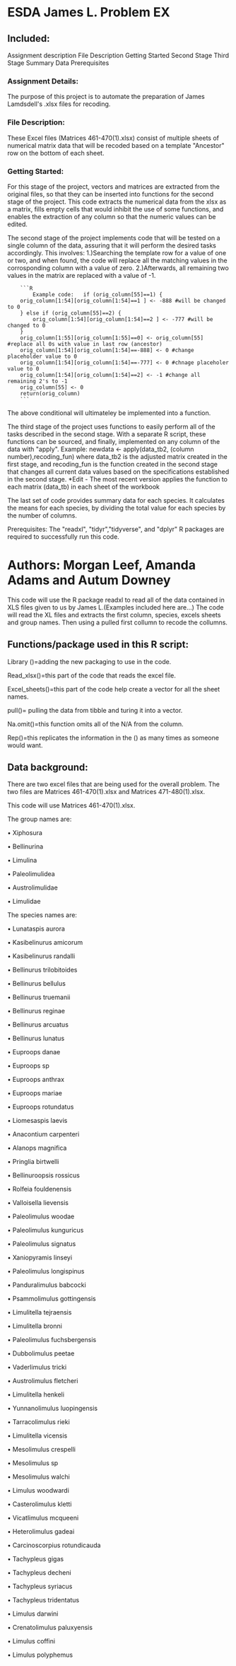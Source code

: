 # ESDA James L. Problem EX

## Included:

  Assignment description
  File Description
  Getting Started
    Second Stage
	Third Stage
	Summary Data
    Prerequisites

### Assignment Details:

The purpose of this project is to automate the preparation of James Lamdsdell's .xlsx files for recoding.

### File Description:

These Excel files (Matrices 461-470(1).xlsx) consist of multiple sheets of numerical matrix data that will be recoded based on a template "Ancestor" row on the bottom of each sheet.

### Getting Started:

  For this stage of the project, vectors and matrices are extracted from the original files, so that they can be inserted into functions for the second stage of the project. 
  This code extracts the numerical data from the xlsx as a matrix, fills empty cells that would inhibit the use of some functions, and enables the extraction of any column so that the numeric values can be edited. 

  The second stage of the project implements code that will be tested on a single column of the data, assuring that it will perform the desired tasks accordingly. This involves:
  1.)Searching the template row for a value of one or two, and when found, the code will replace all the matching values in the corrosponding column with a value of zero.
  2.)Afterwards, all remaining two values in the matrix are replaced with a value of -1.
			
		```R 
			Example code: 	if (orig_column[55]==1) {
		orig_column[1:54][orig_column[1:54]==1 ] <- -888 #will be changed to 0
		} else if (orig_column[55]==2) {
			orig_column[1:54][orig_column[1:54]==2 ] <- -777 #will be changed to 0
		}
		orig_column[1:55][orig_column[1:55]==0] <- orig_column[55] #replace all 0s with value in last row (ancestor)
		orig_column[1:54][orig_column[1:54]==-888] <- 0 #change placeholder value to 0
		orig_column[1:54][orig_column[1:54]==-777] <- 0 #chnage placeholer value to 0
		orig_column[1:54][orig_column[1:54]==2] <- -1 #change all remaining 2's to -1
		orig_column[55] <- 0
		return(orig_column) 
		```
		
		
The above conditional will ultimateley be implemented into a function.
  
  The third stage of the project uses functions to easily perform all of the tasks described in the second stage. With a separate R script, these functions can be sourced, and finally, implemented on any column of 
  the data with "apply". Example: newdata <- apply(data_tb2, (column number),recoding_fun) where data_tb2 is the adjusted matrix created in the first stage, and recoding_fun is the function created in the second stage that changes all
  current data values based on the specifications established in the second stage.
  *Edit - The most recent version applies the function to each matrix (data_tb) in each sheet of the workbook
  
  The last set of code provides summary data for each species. It calculates the means for each species, by dividing the total value for each species by the number of columns.
  
  Prerequisites:
    The "readxl", "tidyr","tidyverse", and "dplyr" R packages are required to successfully run this code.	

Authors:
Morgan Leef,
Amanda Adams and 
Autum Downey
=======
This code will use the R package readxl to read all of the data contained in XLS files given to us by James L.(Examples included here are...) The code will read the XL files and extracts the first column, species, excels sheets and group names. Then using a pulled first collumn to recode the collumns.  






## Functions/package used in this R script:


Library ()=adding the new packaging to use in the code.

Read_xlsx()=this part of the code that reads the excel file. 

Excel_sheets()=this part of the code help create a vector for all the sheet names. 

pull()= pulling the data from tibble and turing it into a vector.

Na.omit()=this function omits all of the N/A from the column. 

Rep()=this replicates the information in the () as many times as someone would want.

    





## Data background:

There are two excel files that are being used for the overall problem. The two files are Matrices 461-470(1).xlsx and Matrices 471-480(1).xlsx. 

This code will use Matrices 461-470(1).xlsx. 

The group names are:

•	Xiphosura

•	Bellinurina

•	Limulina

•	Paleolimulidea

•	Austrolimulidae

•	Limulidae


The species names are:

•	Lunataspis aurora

•	Kasibelinurus amicorum

•	Kasibelinurus randalli

•	Bellinurus trilobitoides

•	Bellinurus bellulus

•	Bellinurus truemanii

•	Bellinurus reginae

•	Bellinurus arcuatus

•	Bellinurus lunatus

•	Euproops danae

•	Euproops sp

•	Euproops anthrax

•	Euproops mariae

•	Euproops rotundatus

•	Liomesaspis laevis

•	Anacontium carpenteri

•	Alanops magnifica

•	Pringlia birtwelli

•	Bellinuroopsis rossicus

•	Rolfeia fouldenensis

•	Valloisella lievensis

•	Paleolimulus woodae

•	Paleolimulus kunguricus

•	Paleolimulus signatus

•	Xaniopyramis linseyi

•	Paleolimulus longispinus

•	Panduralimulus babcocki

•	Psammolimulus gottingensis

•	Limulitella tejraensis

•	Limulitella bronni

•	Paleolimulus fuchsbergensis

•	Dubbolimulus peetae

•	Vaderlimulus tricki

•	Austrolimulus fletcheri

•	Limulitella henkeli

•	Yunnanolimulus luopingensis

•	Tarracolimulus rieki

•	Limulitella vicensis

•	Mesolimulus crespelli

•	Mesolimulus sp

•	Mesolimulus walchi

•	Limulus woodwardi

•	Casterolimulus kletti

•	Vicatlimulus mcqueeni

•	Heterolimulus gadeai

•	Carcinoscorpius rotundicauda

•	Tachypleus gigas

•	Tachypleus decheni

•	Tachypleus syriacus

•	Tachypleus tridentatus

•	Limulus darwini

•	Crenatolimulus paluxyensis

•	Limulus coffini

•	Limulus polyphemus
